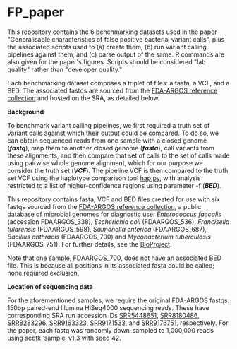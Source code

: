 # FP_paper

This repository contains the 6 benchmarking datasets used in the paper "Generalisable characteristics of false positive bacterial variant calls", plus the associated scripts used to (a) create them, (b) run variant calling pipelines against them, and (c) parse output of the same. R commands are also given for the paper's figures. Scripts should be considered "lab quality" rather than "developer quality."

Each benchmarking dataset comprises a triplet of files: a fasta, a VCF, and a BED. The associated fastqs are sourced from the [FDA-ARGOS reference collection](https://www.nature.com/articles/s41467-019-11306-6) and hosted on the SRA, as detailed below.

**Background**

To benchmark variant calling pipelines, we first required a truth set of variant calls against which their output could be compared. To do so, we can obtain sequenced reads from one sample with a closed genome (**_fastq_**), map them to another closed genome (**_fasta_**), call variants from these alignments, and then compare that set of calls to the set of calls made using pairwise whole genome alignment, which for our purpose we consider the truth set (**_VCF_**). The pipeline VCF is then compared to the truth set VCF using the haplotype comparison tool [hap.py](https://github.com/Illumina/hap.py), with analysis restricted to a list of higher-confidence regions using parameter -f (**_BED_**).

This repository contains fasta, VCF and BED files created for use with six fastqs sourced from the [FDA-ARGOS reference collection](https://www.nature.com/articles/s41467-019-11306-6), a public database of microbial genomes for diagnostic use: _Enterococcus faecalis_ (accession FDAARGOS_338), _Escherichia coli_ (FDAARGOS_536), _Francisella tularensis_ (FDAARGOS_598), _Salmonella enterica_ (FDAARGOS_687), _Bacillus anthracis_ (FDAARGOS_700) and _Mycobacterium tuberculosis_ (FDAARGOS_751). For further details, see the [BioProject](https://www.ncbi.nlm.nih.gov/bioproject/231221).

Note that one sample, FDAARGOS_700, does not have an associated BED file. This is because all positions in its associated fasta could be called; none required exclusion.

**Location of sequencing data**

For the aforementioned samples, we require the original FDA-ARGOS fastqs: 150bp paired-end Illumina HiSeq4000 sequencing reads. These have corresponding SRA run accession IDs [SRR5448651](https://www.ebi.ac.uk/ena/browser/view/SRR5448651), [SRR8180486](https://www.ebi.ac.uk/ena/browser/view/SRR8180486), [SRR8283296](https://www.ebi.ac.uk/ena/browser/view/SRR8283296), [SRR9163323](https://www.ebi.ac.uk/ena/browser/view/SRR9163323), [SRR9171533](https://www.ebi.ac.uk/ena/browser/view/SRR9171533), and [SRR9176751](https://www.ebi.ac.uk/ena/browser/view/SRR9176751), respectively. For the paper, each fastq was randomly down-sampled to 1,000,000 reads using [seqtk ‘sample’ v1.3](https://github.com/lh3/seqtk) with seed 42.
